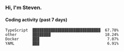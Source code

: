 ### Hi, I'm Steven.

#### Coding activity (past 7 days)
```
TypeScript  ▓▓▓▓▓▓▓▓▓▓▓▓▓▓▓▓▓▓▓▓▓▓▓▓▓▓▓▓▓▓  67.78%
other       ▓▓▓▓▓▓▓▓                        18.24%
Docker      ▓▓▓                              7.07%
YAML        ▓▓▓                              6.91%
```

